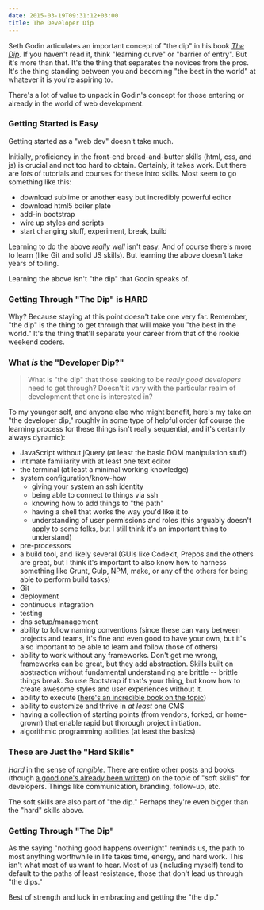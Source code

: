 ```yaml
---
date: 2015-03-19T09:31:12+03:00
title: The Developer Dip
---
```


Seth Godin articulates an important concept of "the dip" in his book *[The Dip](http://amzn.to/19EM2Nn)*. If you haven't read it, think "learning curve" or "barrier of entry". But it's more than that. It's the thing that separates the novices from the pros. It's the thing standing between you and becoming "the best in the world" at whatever it is you're aspiring to. 

There's a lot of value to unpack in Godin's concept for those entering or already in the world of web development.

<!--more-->

### Getting Started is Easy

Getting started as a "web dev" doesn't take much. 

Initially, proficiency in the front-end bread-and-butter skills (html, css, and js) is crucial and not too hard to obtain. Certainly, it takes work. But there are *lots* of tutorials and courses for these intro skills. Most seem to go something like this:

- download sublime or another easy but incredibly powerful editor
- download html5 boiler plate
- add-in bootstrap
- wire up styles and scripts
- start changing stuff, experiment, break, build

Learning to do the above *really well* isn't easy. And of course there's more to learn (like Git and solid JS skills). But learning the above doesn't take years of toiling. 

Learning the above isn't "the dip" that Godin speaks of. 

### Getting Through "The Dip" is HARD

Why? Because staying at this point doesn't take one very far. Remember, "the dip" is the thing to get through that will make you "the best in the world." It's the thing that'll separate your career from that of the rookie weekend coders.

### What *is* the "Developer Dip?"

> What is "the dip" that those seeking to be *really good developers* need to get through? Doesn't it vary with the particular realm of development that one is interested in? 

To my younger self, and anyone else who might benefit, here's my take on "the developer dip," roughly in some type of helpful order (of course the learning process for these things isn't really sequential, and it's certainly always dynamic): 

- JavaScript without jQuery (at least the basic DOM manipulation stuff)
- intimate familiarity with at least one text editor
- the terminal (at least a minimal working knowledge)
- system configuration/know-how 
    - giving your system an ssh identity
    - being able to connect to things via ssh
    - knowing how to add things to "the path"
    - having a shell that works the way you'd like it to
    - understanding of user permissions and roles (this arguably doesn't apply to some folks, but I still think it's an important thing to understand)
- pre-processors 
- a build tool, and likely several (GUIs like Codekit, Prepos and the others are great, but I think it's important to also know how to harness something like Grunt, Gulp, NPM, make, or any of the others for being able to perform build tasks)
- Git 
- deployment
- continuous integration
- testing
- dns setup/management
- ability to follow naming conventions (since these can vary between projects and teams, it's fine and even good to have your own, but it's also important to be able to learn and follow those of others)
- ability to work without any frameworks. Don't get me wrong, frameworks can be great, but they add abstraction. Skills built on abstraction without fundamental understanding are brittle -- brittle things break. So use Bootstrap if that's your thing, but know how to create awesome styles and user experiences without it. 
- ability to execute ([here's an incredible book on the topic](http://executebook.com/))
- ability to customize and thrive in *at least* one CMS
- having a collection of starting points (from vendors, forked, or home-grown) that enable rapid but thorough project initiation. 
- algorithmic programming abilities (at least the basics)

### These are Just the "Hard Skills"

*Hard* in the sense of *tangible*. There are entire other posts and books (though [a good one's already been written](http://amzn.to/1DnGP8h)) on the topic of "soft skills" for developers. Things like communication, branding, follow-up, etc.

The soft skills are also part of "the dip." Perhaps they're even bigger than the "hard" skills above. 

### Getting Through "The Dip"

As the saying "nothing good happens overnight" reminds us, the path to most anything worthwhile in life takes time, energy, and hard work. This isn't what most of us want to hear. Most of us (including myself) tend to default to the paths of least resistance, those that don't lead us through "the dips."

Best of strength and luck in embracing and getting the "the dip."  
